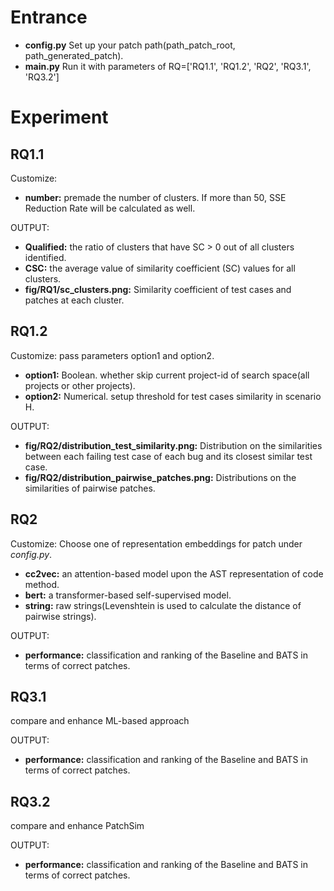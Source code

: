 # Entrance
* **config.py** Set up your patch path(path_patch_root, path_generated_patch).  
* **main.py** Run it with parameters of RQ=['RQ1.1', 'RQ1.2', 'RQ2', 'RQ3.1', 'RQ3.2']

# Experiment


## RQ1.1

Customize: 
* **number:** premade the number of clusters. If more than 50, SSE Reduction Rate will be calculated as well.

OUTPUT: 
* **Qualified:** the ratio of clusters that have SC > 0 out of all clusters identified.
* **CSC:** the average value of similarity coefficient (SC) values for all clusters.
* **fig/RQ1/sc_clusters.png:** Similarity coefficient of test cases and patches at each cluster.

## RQ1.2

Customize: pass parameters option1 and option2.
* **option1:** Boolean. whether skip current project-id of search space(all projects or other projects).
* **option2:** Numerical. setup threshold for test cases similarity in scenario H.

OUTPUT: 
* **fig/RQ2/distribution_test_similarity.png:** Distribution on the similarities between each failing test case of each bug and its closest similar test case.
* **fig/RQ2/distribution_pairwise_patches.png:** Distributions on the similarities of pairwise patches.

## RQ2

Customize: Choose one of representation embeddings for patch under *config.py*.
* **cc2vec:** an attention-based model upon the AST representation of code method.
* **bert:** a transformer-based self-supervised model.
* **string:** raw strings(Levenshtein is used to calculate the distance of pairwise strings).

OUTPUT:
* **performance:** classification and ranking of the Baseline and BATS in terms of correct patches. 

## RQ3.1

compare and enhance ML-based approach

OUTPUT:
* **performance:** classification and ranking of the Baseline and BATS in terms of correct patches. 

## RQ3.2

compare and enhance PatchSim

OUTPUT:
* **performance:** classification and ranking of the Baseline and BATS in terms of correct patches. 